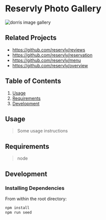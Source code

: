 # Reservly Photo Gallery

![dorris image gallery](https://media.giphy.com/media/WqR99c4ui9Le1Vzd24/giphy.gif)

## Related Projects

  - https://github.com/reservly/reviews
  - https://github.com/reservly/reservation
  - https://github.com/reservly/menu
  - https://github.com/reservly/overview

## Table of Contents

1. [Usage](#Usage)
1. [Requirements](#requirements)
1. [Development](#development)

## Usage

> Some usage instructions

## Requirements

> node

## Development

### Installing Dependencies

From within the root directory:

```sh
npm install 
npm run seed
```
